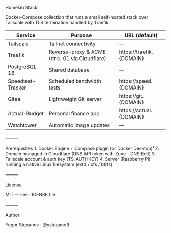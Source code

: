 Homelab Stack

Docker-Compose collection that runs a small self-hosted stack over Tailscale with TLS termination handled by Traefik.

| Service           | Purpose                                                  | URL (default)             |
|-------------------|----------------------------------------------------------|---------------------------|
| Tailscale         | Tailnet connectivity                                     | —                         |
| Traefik           | Reverse-proxy & ACME (dns-01 via Cloudflare)             | https://traefik.{DOMAIN}  |
| PostgreSQL 16     | Shared database                                          | —                         |
| Speedtest-Tracker | Scheduled bandwidth tests                                | https://speed.{DOMAIN}    |
| Gitea             | Lightweight Git server                                   | https://git.{DOMAIN}      |
| Actual-Budget     | Personal finance app                                     | https://actual.{DOMAIN}   |
| Watchtower        | Automatic image updates                                  | —                         |

⸻

Prerequisites
	1.	Docker Engine + Compose plugin (or Docker Desktop)¹
	2.	Domain managed in Cloudflare (DNS API token with Zone - DNS:Edit)
	3.	Tailscale account & auth key (TS_AUTHKEY)
	4.	Server (Raspberry Pi) running a native Linux filesystem (ext4 / xfs / btrfs)

⸻

License

MIT — see LICENSE file.

⸻

Author

Yegor Stepanov · @ystepanoff
